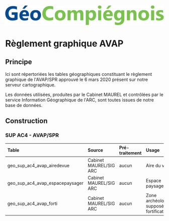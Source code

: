 ![picto](/doc/img/geocompiegnois_2020.png)

# Règlement graphique AVAP

## Principe

Ici sont répertoriées les tables géographiques constituant le règlement graphique de l'AVAP/SPR approuvé le 6 mars 2020 présent sur notre serveur cartographique.

Les données utilisées, produites par le Cabinet MAUREL et contrôlées par le service Information Géographique de l'ARC, sont toutes issues de notre base de données.

## Construction

### SUP AC4 - AVAP/SPR

|Table | Source | Pré-traitement | Usage | Style
|:---|:---|:---|:---|:---|
|geo_sup_ac4_avap_airedevue|Cabinet MAUREL/SIG ARC|aucun|Aire du vue|SUP-AC4-AVAP_aireduvue.sld|
|geo_sup_ac4_avap_espacepaysager|Cabinet MAUREL/SIG ARC|aucun|Espace paysager|SUP-AC4-AVAP_espacepaysager.sld|
|geo_sup_ac4_avap_forti|Cabinet MAUREL/SIG ARC|aucun|Zone archéologique supposée des fortifications|SUP-AC4-AVAP_forti.sld|

